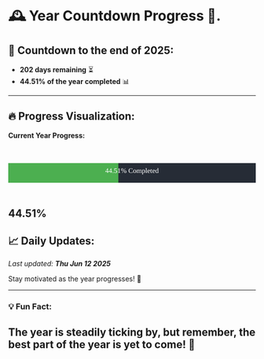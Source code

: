 
# &#x1F570; **Year Countdown Progress** &#x1F389;.

## &#x1F4C5; Countdown to the end of 2025:
- **202 days remaining** &#x23F3;
- **44.51% of the year completed** &#x1F4CA;

---

## &#x1F525; **Progress Visualization**:

**Current Year Progress:**

<br><br>
![Progress Bar](https://raw.githubusercontent.com/dayanidigv/year-countdown-progress/main/progress-bar.svg)
<br><br>

**44.51%**
---

## &#x1F4C8; **Daily Updates**:

_Last updated: **Thu Jun 12 2025**_

Stay motivated as the year progresses! &#x1F680;

--- 

### &#x1F4A1; **Fun Fact:**
The year is steadily ticking by, but remember, the best part of the year is yet to come! &#x1F31F;
---

